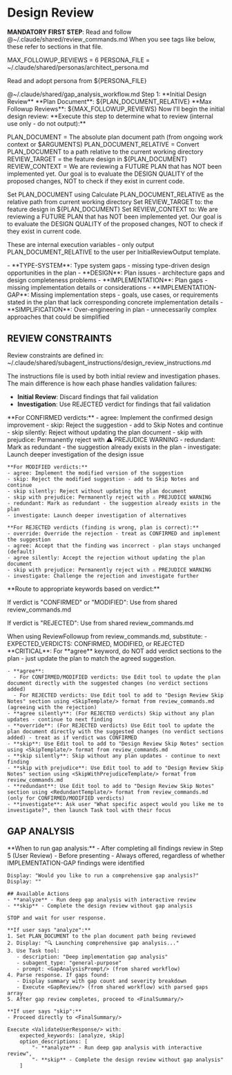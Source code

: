 # Design Review

**MANDATORY FIRST STEP**:
Read and follow @~/.claude/shared/review_commands.md
When you see tags like <ExecutionSteps/> below, these refer to sections in that file.

<ReviewConfiguration>
MAX_FOLLOWUP_REVIEWS = 6
PERSONA_FILE = ~/.claude/shared/personas/architect_persona.md
</ReviewConfiguration>

Read and adopt persona from ${PERSONA_FILE}

<SharedWorkflows>
@~/.claude/shared/gap_analysis_workflow.md
</SharedWorkflows>

<ExecutionSteps/>

<InitialReviewOutput>
Step 1: **Initial Design Review**
**Plan Document**: ${PLAN_DOCUMENT_RELATIVE}
**Max Followup Reviews**: ${MAX_FOLLOWUP_REVIEWS}
Now I'll begin the initial design review:
</InitialReviewOutput>

<DetermineReviewTarget>
**Execute this step to determine what to review (internal use only - do not output):**

PLAN_DOCUMENT = The absolute plan document path (from ongoing work context or $ARGUMENTS)
PLAN_DOCUMENT_RELATIVE = Convert PLAN_DOCUMENT to a path relative to the current working directory
REVIEW_TARGET = the feature design in ${PLAN_DOCUMENT}
REVIEW_CONTEXT = We are reviewing a FUTURE PLAN that has NOT been implemented yet. Our goal is to evaluate the DESIGN QUALITY of the proposed changes, NOT to check if they exist in current code.

Set PLAN_DOCUMENT using <PlanDocument/>
Calculate PLAN_DOCUMENT_RELATIVE as the relative path from current working directory
Set REVIEW_TARGET to: the feature design in ${PLAN_DOCUMENT}
Set REVIEW_CONTEXT to: We are reviewing a FUTURE PLAN that has NOT been implemented yet. Our goal is to evaluate the DESIGN QUALITY of the proposed changes, NOT to check if they exist in current code.

These are internal execution variables - only output PLAN_DOCUMENT_RELATIVE to the user per InitialReviewOutput template.
</DetermineReviewTarget>


<ReviewCategories>
- **TYPE-SYSTEM**: Type system gaps - missing type-driven design opportunities in the plan
- **DESIGN**: Plan issues - architecture gaps and design completeness problems
- **IMPLEMENTATION**: Plan gaps - missing implementation details or considerations
- **IMPLEMENTATION-GAP**: Missing implementation steps - goals, use cases, or requirements stated in the plan that lack corresponding concrete implementation details
- **SIMPLIFICATION**: Over-engineering in plan - unnecessarily complex approaches that could be simplified
</ReviewCategories>

## REVIEW CONSTRAINTS

Review constraints are defined in: ~/.claude/shared/subagent_instructions/design_review_instructions.md

The instructions file is used by both initial review and investigation phases.
The main difference is how each phase handles validation failures:
- **Initial Review**: Discard findings that fail validation
- **Investigation**: Use REJECTED verdict for findings that fail validation

<ReviewKeywords>
    **For CONFIRMED verdicts:**
    - agree: Implement the confirmed design improvement
    - skip: Reject the suggestion - add to Skip Notes and continue
    - skip silently: Reject without updating the plan document
    - skip with prejudice: Permanently reject with ⚠️ PREJUDICE WARNING
    - redundant: Mark as redundant - the suggestion already exists in the plan
    - investigate: Launch deeper investigation of the design issue

    **For MODIFIED verdicts:**
    - agree: Implement the modified version of the suggestion
    - skip: Reject the modified suggestion - add to Skip Notes and continue
    - skip silently: Reject without updating the plan document
    - skip with prejudice: Permanently reject with ⚠️ PREJUDICE WARNING
    - redundant: Mark as redundant - the suggestion already exists in the plan
    - investigate: Launch deeper investigation of alternatives

    **For REJECTED verdicts (finding is wrong, plan is correct):**
    - override: Override the rejection - treat as CONFIRMED and implement the suggestion
    - agree: Accept that the finding was incorrect - plan stays unchanged (default)
    - agree silently: Accept the rejection without updating the plan document
    - skip with prejudice: Permanently reject with ⚠️ PREJUDICE WARNING
    - investigate: Challenge the rejection and investigate further
</ReviewKeywords>

<FormatKeywords>
**Route to appropriate keywords based on verdict:**

If verdict is "CONFIRMED" or "MODIFIED":
    Use <DesignConfirmedKeywords/> from shared review_commands.md

If verdict is "REJECTED":
    Use <DesignRejectedKeywords/> from shared review_commands.md
</FormatKeywords>

<ReviewFollowupParameters>
    When using ReviewFollowup from review_commands.md, substitute:
    - EXPECTED_VERDICTS: CONFIRMED, MODIFIED, or REJECTED
</ReviewFollowupParameters>

<KeywordExecution>
    **CRITICAL**: For **agree** keyword, do NOT add verdict sections to the plan - just update the plan to match the agreed suggestion.

    - **agree**:
      - For CONFIRMED/MODIFIED verdicts: Use Edit tool to update the plan document directly with the suggested changes (no verdict sections added)
      - For REJECTED verdicts: Use Edit tool to add to "Design Review Skip Notes" section using <SkipTemplate/> format from review_commands.md (agreeing with the rejection)
    - **agree silently**: (For REJECTED verdicts) Skip without any plan updates - continue to next finding
    - **override**: (For REJECTED verdicts) Use Edit tool to update the plan document directly with the suggested changes (no verdict sections added) - treat as if verdict was CONFIRMED
    - **skip**: Use Edit tool to add to "Design Review Skip Notes" section using <SkipTemplate/> format from review_commands.md
    - **skip silently**: Skip without any plan updates - continue to next finding
    - **skip with prejudice**: Use Edit tool to add to "Design Review Skip Notes" section using <SkipWithPrejudiceTemplate/> format from review_commands.md
    - **redundant**: Use Edit tool to add to "Design Review Skip Notes" section using <RedundantTemplate/> format from review_commands.md (only for CONFIRMED/MODIFIED verdicts)
    - **investigate**: Ask user "What specific aspect would you like me to investigate?", then launch Task tool with their focus
</KeywordExecution>

## GAP ANALYSIS

<GapAnalysis>
    **When to run gap analysis:**
    - After completing all findings review in Step 5 (User Review)
    - Before presenting <FinalSummary/>
    - Always offered, regardless of whether IMPLEMENTATION-GAP findings were identified

    Display: "Would you like to run a comprehensive gap analysis?"
    Display: ""

    ## Available Actions
    - **analyze** - Run deep gap analysis with interactive review
    - **skip** - Complete the design review without gap analysis

    STOP and wait for user response.

    **If user says "analyze":**
    1. Set PLAN_DOCUMENT to the plan document path being reviewed
    2. Display: "🔍 Launching comprehensive gap analysis..."
    3. Use Task tool:
       - description: "Deep implementation gap analysis"
       - subagent_type: "general-purpose"
       - prompt: <GapAnalysisPrompt/> (from shared workflow)
    4. Parse response. If gaps found:
       - Display summary with gap count and severity breakdown
       - Execute <GapReview/> (from shared workflow) with parsed gaps array
    5. After gap review completes, proceed to <FinalSummary/>

    **If user says "skip":**
    - Proceed directly to <FinalSummary/>

    Execute <ValidateUserResponse/> with:
        expected_keywords: [analyze, skip]
        option_descriptions: [
            "- **analyze** - Run deep gap analysis with interactive review",
            "- **skip** - Complete the design review without gap analysis"
        ]
</GapAnalysis>

